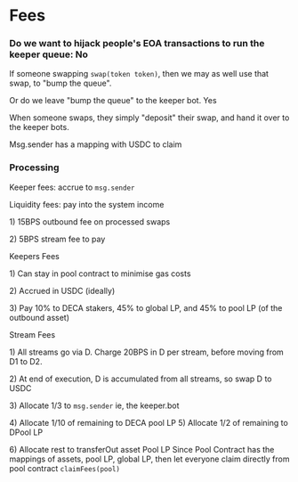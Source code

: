 # Fees

### Do we want to hijack people's EOA transactions to run the keeper queue: No

If someone swapping `swap(token token)`, then we may as well use that swap, to "bump the queue".

Or do we leave "bump the queue" to the keeper bot. Yes



When someone swaps, they simply "deposit" their swap, and hand it over to the keeper bots.&#x20;



Msg.sender has a mapping with USDC to claim&#x20;



### Processing

Keeper fees: accrue to `msg.sender`

Liquidity fees: pay into the system income



1\) 15BPS outbound fee on processed swaps&#x20;

2\) 5BPS stream fee to pay&#x20;



Keepers Fees&#x20;

1\) Can stay in pool contract to minimise gas costs&#x20;

2\) Accrued in USDC (ideally)&#x20;

3\) Pay 10% to DECA stakers, 45% to global LP, and 45% to pool LP (of the outbound asset)&#x20;



Stream Fees&#x20;

1\) All streams go via D. Charge 20BPS in D per stream, before moving from D1 to D2.&#x20;

2\) At end of execution, D is accumulated from all streams, so swap D to USDC&#x20;

3\) Allocate 1/3 to `msg.sender` ie, the keeper.bot&#x20;

4\) Allocate 1/10 of remaining to DECA pool LP 5) Allocate 1/2 of remaining to DPool LP&#x20;

6\) Allocate rest to transferOut asset Pool LP Since Pool Contract has the mappings of assets, pool LP, global LP, then let everyone claim directly from pool contract `claimFees(pool)`

